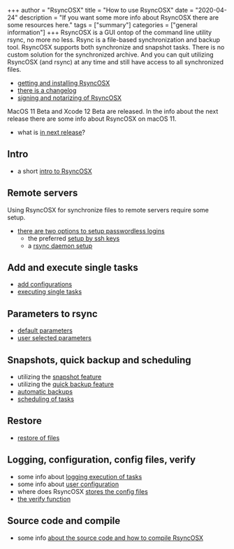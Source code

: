 +++
author = "RsyncOSX"
title = "How to use RsyncOSX"
date = "2020-04-24"
description = "If you want some more info about RsyncOSX there are some resources here."
tags = ["summary"]
categories = ["general information"]
+++
RsyncOSX is a GUI ontop of the command line utility rsync, no more no less. Rsync is a file-based synchronization and backup tool. RsyncOSX supports both synchronize and snapshot tasks. There is no custom solution for the synchronized archive. And you can quit utilizing RsyncOSX (and rsync) at any time and still have access to all synchronized files.

 - [getting and installing RsyncOSX](/post/rsyncosx/)
 - [there is a changelog](/post/changelog/)
 - [signing and notarizing of RsyncOSX](/post/notarized/)

 MacOS 11 Beta and Xcode 12 Beta are released. In the info about the next release there are some info about RsyncOSX on macOS 11.

 - what is [in next release](/post/nextrelease/)?

## Intro

- a short [intro to RsyncOSX](/post/intro/)

## Remote servers

Using RsyncOSX for synchronize files to remote servers require some setup.

- [there are two options to setup passwordless logins](/post/remotelogins/)
  - the preferred [setup by ssh keys](/post/ssh/)
  - a [rsync daemon setup](/post/rsyncdaemon/)

## Add and execute single tasks

- [add configurations](/post/addconfigurations/)
- [executing single tasks](/post/singletask/)

## Parameters to rsync

- [default parameters](/post/rsyncparameters)
- [user selected parameters](/post/userparameters/)

## Snapshots, quick backup and scheduling

- utilizing the [snapshot feature](/post/snapshots/)
- utilizing the [quick backup feature](/post/quickbackup/)
- [automatic backups](/post/automatic/)
- [scheduling of tasks](/post/scheduletasks/)

## Restore

- [restore of files](/post/restore/)

## Logging, configuration, config files, verify

- some info about [logging execution of tasks](/post/logging/)
- some info about [user configuration](/post/userconfiguration/)
- where does RsyncOSX [stores the config files](/post/configfiles/)
- [the verify function](/post/verify/)

## Source code and compile

- some info [about the source code and how to compile RsyncOSX](/post/source)
